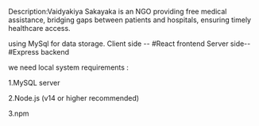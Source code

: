 Description:Vaidyakiya Sakayaka is an NGO providing free medical assistance, bridging gaps between patients and hospitals, ensuring timely healthcare access.

using MySql for data storage. Client side -- #React frontend Server side-- #Express backend

we need local system requirements :

1.MySQL server 

2.Node.js (v14 or higher recommended) 

3.npm
